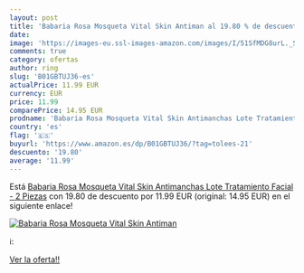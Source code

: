 ```yaml
---
layout: post
title: 'Babaria Rosa Mosqueta Vital Skin Antiman al 19.80 % de descuento'
date: 
image: 'https://images-eu.ssl-images-amazon.com/images/I/51SfMDG8urL._SL200_.jpg'
comments: true
category: ofertas
author: ring
slug: 'B01GBTUJ36-es'
actualPrice: 11.99 EUR
currency: EUR
price: 11.99
comparePrice: 14.95 EUR
prodname: 'Babaria Rosa Mosqueta Vital Skin Antimanchas Lote Tratamiento Facial - 2 Piezas'
country: 'es'
flag: '🇪🇸'
buyurl: 'https://www.amazon.es/dp/B01GBTUJ36/?tag=tolees-21'
descuento: '19.80'
average: '11.99'
---
```


Está [Babaria Rosa Mosqueta Vital Skin Antimanchas Lote Tratamiento Facial - 2 Piezas](https://www.amazon.es/dp/B01GBTUJ36/?tag=tolees-21) con 19.80 de descuento por 11.99 EUR (original: 14.95 EUR) en el siguiente enlace!

[![Babaria Rosa Mosqueta Vital Skin Antiman](https://images-eu.ssl-images-amazon.com/images/I/51SfMDG8urL._SL200_.jpg)](https://www.amazon.es/dp/B01GBTUJ36/?tag=tolees-21)

ℹ️:


[Ver la oferta!!](https://www.amazon.es/dp/B01GBTUJ36/?tag=tolees-21)
